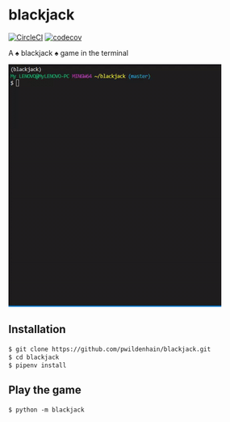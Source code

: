 # blackjack

[![CircleCI](https://circleci.com/gh/pwildenhain/blackjack.svg?style=shield)](https://circleci.com/gh/pwildenhain/blackjack)
[![codecov](https://codecov.io/gh/pwildenhain/blackjack/branch/master/graph/badge.svg)](https://codecov.io/gh/pwildenhain/blackjack)

A :spades: blackjack :spades: game in the terminal

![](_static/capture.gif)

## Installation

```
$ git clone https://github.com/pwildenhain/blackjack.git
$ cd blackjack
$ pipenv install
```

## Play the game

```
$ python -m blackjack
```
